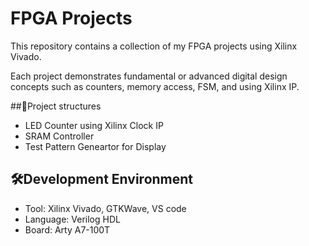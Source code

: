 # FPGA Projects 

This repository contains a collection of my FPGA projects using Xilinx Vivado. 

Each project demonstrates fundamental or advanced digital design concepts such as counters, memory access, FSM, and using Xilinx IP.

##📁Project structures
- LED Counter using Xilinx Clock IP
- SRAM Controller
- Test Pattern Geneartor for Display


## 🛠Development Environment
- Tool: Xilinx Vivado, GTKWave, VS code
- Language: Verilog HDL
- Board: Arty A7-100T
